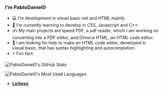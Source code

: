 ### I’m PabloDaniel0

- 💻 I’m development in visual basic.net and HTML mainly 
- 🏫 I’m currently learning to develop in CSS, Javascript and C++.
- ✍️ My main projects are speed PDF, a pdf reader, which I am working on converting into a PDF editor, and Olmeca HTML, an HTML code editor.
- 🤔 I am looking for help to make an HTML code editor, developed in visual basic, that has syntax highlighting and autocompletion.
- ⚡ Fun fact: 

![PabloDaniel0's GitHub Stats](https://github-readme-stats.vercel.app/api?username=Pablodaniel0&show_icons=true&title_color=D59DFF&icon_color=D59DFF&text_color=FFF&bg_color=3B2E58)

![PabloDaniel0's Most Used Languages](https://github-readme-stats.anuraghazra1.vercel.app/api/top-langs/?username=PabloDaniel0&show_owner=true&title_color=D59DFF&icon_color=D59DFF&text_color=FFF&bg_color=3B2E58)
* [**Lichess**](https://lichess.org/@/PabloDaniel0)
